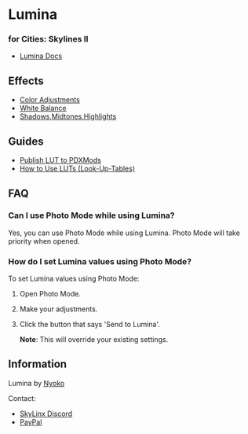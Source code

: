 # Lumina
### for Cities: Skylines II

- [Lumina Docs](https://skylinx.gitbook.io/lumina)

## Effects

- [Color Adjustments](https://github.com/NyokoDev/LuminaCS2/blob/master/Documentation/ColorAdjustments.md)
- [White Balance](https://github.com/NyokoDev/LuminaCS2/blob/master/Documentation/WhiteBalance.md)
- [Shadows,Midtones,Highlights](https://github.com/NyokoDev/LuminaCS2/blob/master/Documentation/ShadowsMidtonesHighlights.md)

## Guides


- [Publish LUT to PDXMods](https://github.com/NyokoDev/LuminaCS2/blob/master/Documentation/PublishLUTToPdxMods.md)
- [How to Use LUTs (Look-Up-Tables)](https://github.com/NyokoDev/LuminaCS2/blob/master/Documentation/LUTS.md)



## FAQ

### Can I use Photo Mode while using Lumina?
Yes, you can use Photo Mode while using Lumina. Photo Mode will take priority when opened.

### How do I set Lumina values using Photo Mode?
To set Lumina values using Photo Mode:
1. Open Photo Mode.
2. Make your adjustments.
3. Click the button that says 'Send to Lumina'. 
   
   **Note**: This will override your existing settings.

## Information

Lumina by [Nyoko](https://steamcommunity.com/id/3092220398111/)

Contact:
- [SkyLinx Discord](https://discord.gg/8sVkaSGXc8)
- [PayPal](https://paypal.me/nyokodev)
